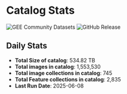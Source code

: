 # Catalog Stats

![GEE Community Datasets](https://img.shields.io/endpoint?url=https://gist.githubusercontent.com/samapriya/34bc0c1280d475d3a69e3b60a706226e/raw/community.json)
![GitHub Release](https://img.shields.io/github/v/release/samapriya/awesome-gee-community-datasets)

## Daily Stats

<!-- START_MARKER -->
* **Total Size of catalog**: 534.82 TB
* **Total images in catalog**: 1,553,530
* **Total image collections in catalog**: 745
* **Total Feature collections in catalog**: 2,835
* **Last Run Date**: 2025-06-08
<!-- END_MARKER -->
